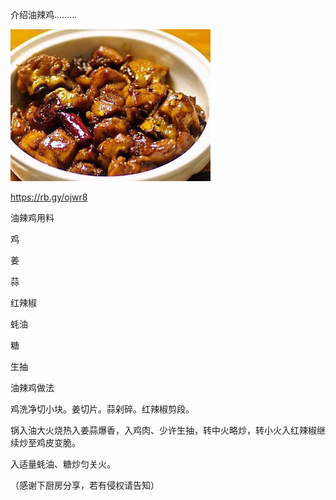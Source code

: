介绍油辣鸡.........


![油辣鸡](https://github.com/ywangnccu/ywang/blob/main/images/OilSpicyChicken.jpg)

https://rb.gy/ojwr8


油辣鸡用料

鸡

姜

蒜

红辣椒

蚝油

糖

生抽

油辣鸡做法

鸡洗净切小块。姜切片。蒜剁碎。红辣椒剪段。

锅入油大火烧热入姜蒜爆香，入鸡肉、少许生抽，转中火略炒，转小火入红辣椒继续炒至鸡皮变脆。

入适量蚝油、糖炒匀关火。

（感谢下厨房分享，若有侵权请告知）
